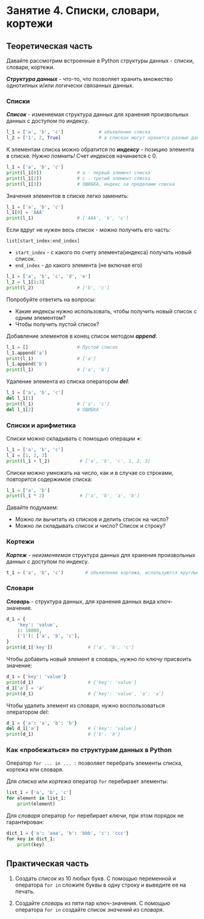 # Занятие 4. Списки, словари, кортежи

## Теоретическая часть

Давайте рассмотрим встроенные в Python структуры данных - списки, словари, кортежи.

*__Структура данных__* - что-то, что позволяет хранить множество однотипных и/или логически связанных данных.

### Списки

*__Список__* - изменяемая структура данных для хранения произвольных данных с доступом по индексу.

```Python
l_1 = ['a', 'b', 'c']             # объявление списка
l_2 = ['1', 2, True]              # в списках могут хранится разные данные
```

К элементам списка можно обратится по __*индексу*__ - позицию элемента в списке. *Нужно помнить!* Счет индексов начинается с 0.

```Python
l_1 = ['a', 'b', 'c']
print(l_1[0])             # a - первый элемент списка
print(l_1[2])             # с - третий элемент списка
print(l_1[3])             # ОШИБКА, индекс за пределами списка
```

Значения элементов в списке легко заменить:

```Python
l_1 = ['a', 'b', 'c']
l_1[0] = 'AAA'
print(l_1)                # ['AAA', 'b', 'c']
```

Если вдруг не нужен весь список - можно получить его часть:

`list[start_index:end_index]`

* `start_index` - с какого по счету элемента(индекса) получать новый список.
* `end_index` - до какого элемента (не включая его)

```Python
l_1 = ['a', 'b', 'c', 'd', 'e']
l_2 = l_1[1:3]
print(l_2)                # ['b', 'c']  
```

Попробуйте ответить на вопросы:

* Какие индексы нужно использовать, чтобы получить новый список с одним элементом?
* Чтобы получить пустой список?

Добавление элементов в конец список методом *__append__*:

```Python
l_1 = []                  # Пустой список
l_1.append('a')
print(l_1)                # ['a']
l_1.append('b')
print(l_1)                # ['a', 'b']  
```

Удаление элемента из списка оператором *__del__*:

```Python
l_1 = ['a', 'b', 'c']
del l_1[1]
print(l_1)                # ['a', 'c']
del l_1[2]                # ОШИБКА
```

### Списки и арифметика

Списки можно складывать с помощью операции *__+__*:

```Python
l_1 = ['a', 'b', 'c']
l_1 = [1, 2, 3]
print(l_1 + l_2)           # ['a', 'b', 'c', 1, 2, 3]
```

Списки можно умножать на число, как и в случае со строками, повторится содержимое списка:

```Python
l_1 = ['a', 'b']
print(l_1 * 2)             # ['a', 'b', 'a', 'b']
```

Давайте подумаем:

* Можно ли вычитать из списков и делить список на число?
* Можно ли складывать список и число? Список и строку?

### Кортежи

*__Кортеж__* - *неизменяемая* структура данных для хранения произвольных данных с доступом по индексу.

```Python
t_1 = ('a', 'b', 'c')        # объявление кортежа, используются круглые строки
```

### Словари

*__Словарь__* - структура данных, для хранения данных вида ключ-значение.

```Python
d_1 = {
    'key': 'value',
    1: 10000,
    ('1'): ['a', 'b', 'c'],
}
print(d_1['key'])             # ['a', 'b', 'c']
```

Чтобы добавить новый элемент в словарь, нужно по ключу присвоить значение:

```Python
d_1 = {'key': 'value'}
print(d_1)                    # {'key': 'value'}
d_1['a'] = 'a'
print(d_1)                    # {'key': 'value', 'a': 'a'}
```

Чтобы удалить элемент из словаря, нужно воспользоваться оператором *del*:

```Python
d_1 = {'a': 'a', 'b': 'b'}
del d_1['a']                  # {'key': 'value'}
print(d_1)                    # {'b': 'b'}
```

### Как «пробежаться» по структурам данных в Python

Оператор `for ... in ... :` позволяет перебрать элементы списка, кортежа или словаря.

Для *списка* или *кортежа* оператор `for` перебирает элементы:

```Python
list_1 = ['a', 'b', 'c']
for element in list_1:
    print(element)
```

Для *словаря* оператор `for` перебирает *ключи*, при этом порядок не гарантирован:

```Python
dict_1 = {'a': 'aaa', 'b': 'bbb', 'c': 'ccc'}
for key in dict_1:
    print(key)
```

## Практическая часть

1. Создать *список* из 10 любых букв. С помощью переменной и оператора `for in` сложите буквы в одну строку и выведите ее на печать.

2. Создайте *словарь* из пяти пар ключ-значения. С помощью оператора `for in` создайте *список* *значений* из *словаря*.